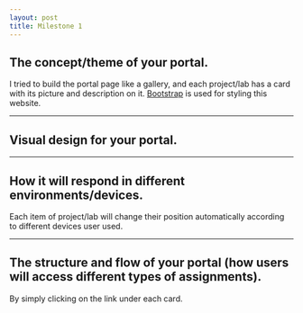 ```yaml
---
layout: post
title: Milestone 1
---
```


## The concept/theme of your portal.

I tried to build the portal page like a gallery, and each project/lab has a card with its picture and description on it. [Bootstrap](http://getbootstrap.com/) is used for styling this website.
***
## Visual design for your portal.
***
## How it will respond in different environments/devices.

Each item of project/lab will change their position automatically according to different devices user used.
***
## The structure and flow of your portal (how users will access different types of assignments).

By simply clicking on the link under each card.
